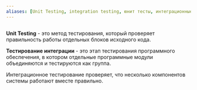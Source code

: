 ```yaml
---
aliases: [Unit Testing, integration testing, юнит тесты, интеграционные тесты]
---
```

```py

```

**Unit Testing** - это метод тестирования, который проверяет правильность работы отдельных блоков исходного кода.

**Тестирование интеграции** - это этап тестирования программного обеспечения, в котором отдельные программные модули объединяются и тестируются как группа.

Интеграционное тестирование проверяет, что несколько компонентов системы работают вместе правильно.